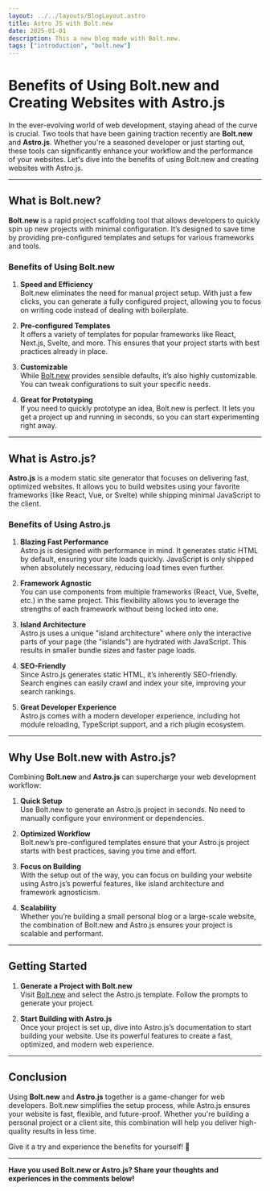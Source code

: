 ```yaml
---
layout: ../../layouts/BlogLayout.astro
title: Astro JS with Bolt.new
date: 2025-01-01
description: This a new blog made with Bolt.new.
tags: ["introduction", "bolt.new"]
---
```


# Benefits of Using Bolt.new and Creating Websites with Astro.js

In the ever-evolving world of web development, staying ahead of the curve is crucial. Two tools that have been gaining traction recently are **Bolt.new** and **Astro.js**. Whether you're a seasoned developer or just starting out, these tools can significantly enhance your workflow and the performance of your websites. Let's dive into the benefits of using Bolt.new and creating websites with Astro.js.

---

## What is Bolt.new?

**Bolt.new** is a rapid project scaffolding tool that allows developers to quickly spin up new projects with minimal configuration. It’s designed to save time by providing pre-configured templates and setups for various frameworks and tools.

### Benefits of Using Bolt.new

1. **Speed and Efficiency**  
   Bolt.new eliminates the need for manual project setup. With just a few clicks, you can generate a fully configured project, allowing you to focus on writing code instead of dealing with boilerplate.

2. **Pre-configured Templates**  
   It offers a variety of templates for popular frameworks like React, Next.js, Svelte, and more. This ensures that your project starts with best practices already in place.

3. **Customizable**  
   While [Bolt.new](https://bolt.new/?rid=hrvj41) provides sensible defaults, it’s also highly customizable. You can tweak configurations to suit your specific needs.

4. **Great for Prototyping**  
   If you need to quickly prototype an idea, Bolt.new is perfect. It lets you get a project up and running in seconds, so you can start experimenting right away.

---

## What is Astro.js?

**Astro.js** is a modern static site generator that focuses on delivering fast, optimized websites. It allows you to build websites using your favorite frameworks (like React, Vue, or Svelte) while shipping minimal JavaScript to the client.

### Benefits of Using Astro.js

1. **Blazing Fast Performance**  
   Astro.js is designed with performance in mind. It generates static HTML by default, ensuring your site loads quickly. JavaScript is only shipped when absolutely necessary, reducing load times even further.

2. **Framework Agnostic**  
   You can use components from multiple frameworks (React, Vue, Svelte, etc.) in the same project. This flexibility allows you to leverage the strengths of each framework without being locked into one.

3. **Island Architecture**  
   Astro.js uses a unique "island architecture" where only the interactive parts of your page (the "islands") are hydrated with JavaScript. This results in smaller bundle sizes and faster page loads.

4. **SEO-Friendly**  
   Since Astro.js generates static HTML, it’s inherently SEO-friendly. Search engines can easily crawl and index your site, improving your search rankings.

5. **Great Developer Experience**  
   Astro.js comes with a modern developer experience, including hot module reloading, TypeScript support, and a rich plugin ecosystem.

---

## Why Use Bolt.new with Astro.js?

Combining **Bolt.new** and **Astro.js** can supercharge your web development workflow:

1. **Quick Setup**  
   Use Bolt.new to generate an Astro.js project in seconds. No need to manually configure your environment or dependencies.

2. **Optimized Workflow**  
   Bolt.new’s pre-configured templates ensure that your Astro.js project starts with best practices, saving you time and effort.

3. **Focus on Building**  
   With the setup out of the way, you can focus on building your website using Astro.js’s powerful features, like island architecture and framework agnosticism.

4. **Scalability**  
   Whether you’re building a small personal blog or a large-scale website, the combination of Bolt.new and Astro.js ensures your project is scalable and performant.

---

## Getting Started

1. **Generate a Project with Bolt.new**  
   Visit [Bolt.new](https://bolt.new/?rid=hrvj41) and select the Astro.js template. Follow the prompts to generate your project.

2. **Start Building with Astro.js**  
   Once your project is set up, dive into Astro.js’s documentation to start building your website. Use its powerful features to create a fast, optimized, and modern web experience.

---

## Conclusion

Using **Bolt.new** and **Astro.js** together is a game-changer for web developers. Bolt.new simplifies the setup process, while Astro.js ensures your website is fast, flexible, and future-proof. Whether you're building a personal project or a client site, this combination will help you deliver high-quality results in less time.

Give it a try and experience the benefits for yourself! 🚀

---

**Have you used Bolt.new or Astro.js? Share your thoughts and experiences in the comments below!**